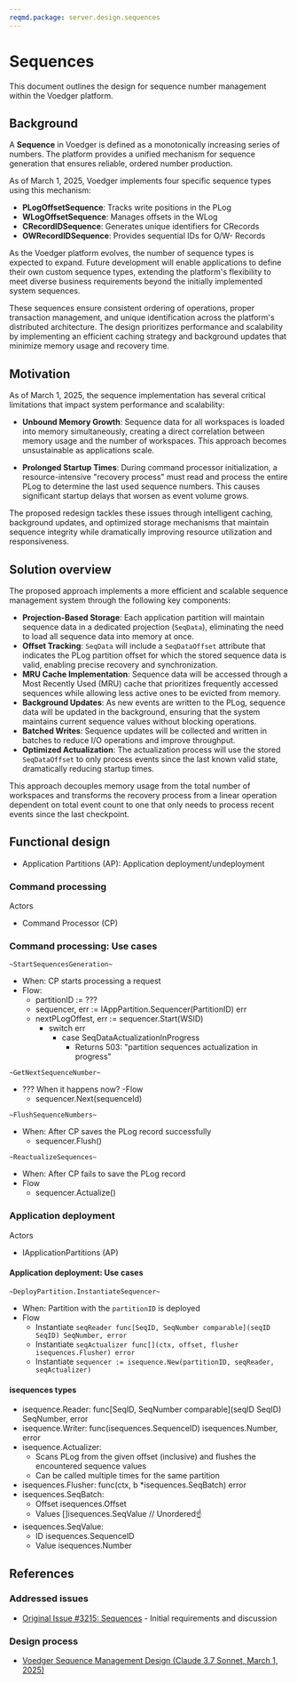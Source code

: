 ```yaml
---
reqmd.package: server.design.sequences
---
```


# Sequences

This document outlines the design for sequence number management within the Voedger platform.

## Background

A **Sequence** in Voedger is defined as a monotonically increasing series of numbers. The platform provides a unified mechanism for sequence generation that ensures reliable, ordered number production.

As of March 1, 2025, Voedger implements four specific sequence types using this mechanism:

- **PLogOffsetSequence**: Tracks write positions in the PLog
- **WLogOffsetSequence**: Manages offsets in the WLog
- **CRecordIDSequence**: Generates unique identifiers for CRecords
- **OWRecordIDSequence**: Provides sequential IDs for O/W- Records

As the Voedger platform evolves, the number of sequence types is expected to expand. Future development will enable applications to define their own custom sequence types, extending the platform's flexibility to meet diverse business requirements beyond the initially implemented system sequences.

These sequences ensure consistent ordering of operations, proper transaction management, and unique identification across the platform's distributed architecture. The design prioritizes performance and scalability by implementing an efficient caching strategy and background updates that minimize memory usage and recovery time.

## Motivation

As of March 1, 2025, the sequence implementation has several critical limitations that impact system performance and scalability:

- **Unbound Memory Growth**: Sequence data for all workspaces is loaded into memory simultaneously, creating a direct correlation between memory usage and the number of workspaces. This approach becomes unsustainable as applications scale.

- **Prolonged Startup Times**: During command processor initialization, a resource-intensive "recovery process" must read and process the entire PLog to determine the last used sequence numbers. This causes significant startup delays that worsen as event volume grows.

The proposed redesign tackles these issues through intelligent caching, background updates, and optimized storage mechanisms that maintain sequence integrity while dramatically improving resource utilization and responsiveness.

## Solution overview

The proposed approach implements a more efficient and scalable sequence management system through the following key components:

- **Projection-Based Storage**: Each application partition will maintain sequence data in a dedicated projection (`SeqData`), eliminating the need to load all sequence data into memory at once.
- **Offset Tracking**: `SeqData` will include a `SeqDataOffset` attribute that indicates the PLog partition offset for which the stored sequence data is valid, enabling precise recovery and synchronization.
- **MRU Cache Implementation**: Sequence data will be accessed through a Most Recently Used (MRU) cache that prioritizes frequently accessed sequences while allowing less active ones to be evicted from memory.
- **Background Updates**: As new events are written to the PLog, sequence data will be updated in the background, ensuring that the system maintains current sequence values without blocking operations.
- **Batched Writes**: Sequence updates will be collected and written in batches to reduce I/O operations and improve throughput.
- **Optimized Actualization**: The actualization process will use the stored `SeqDataOffset` to only process events since the last known valid state, dramatically reducing startup times.

This approach decouples memory usage from the total number of workspaces and transforms the recovery process from a linear operation dependent on total event count to one that only needs to process recent events since the last checkpoint.

## Functional design

- Application Partitions (AP): Application deployment/undeployment

### Command processing

Actors

- Command Processor (CP)

### Command processing: Use cases

`~StartSequencesGeneration~`

- When: CP starts processing a request
- Flow:
  - partitionID := ???
  - sequencer, err := IAppPartition.Sequencer(PartitionID) err
  - nextPLogOffest, err := sequencer.Start(WSID)
    - switch err
      - case SeqDataActualizationInProgress
        - Returns 503: "partition sequences actualization in progress"

`~GetNextSequenceNumber~`

- ??? When it happens now?
-Flow
  - sequencer.Next(sequenceId)

`~FlushSequenceNumbers~`

- When: After CP saves the PLog record successfully
  - sequencer.Flush()

`~ReactualizeSequences~`

- When: After CP fails to save the PLog record
- Flow
  - sequencer.Actualize()

### Application deployment

Actors

- IApplicationPartitions (AP)

#### Application deployment: Use cases

`~DeployPartition.InstantiateSequencer~`

- When: Partition with the `partitionID` is deployed
- Flow
  - Instantiate `seqReader func[SeqID, SeqNumber comparable](seqID SeqID) SeqNumber, error`
  - Instantiate `seqActualizer func[](ctx, offset, flusher isequences.Flusher) error`
  - Instantiate `sequencer := isequence.New(partitionID, seqReader, seqActualizer)`

#### isequences types

- isequence.Reader: func[SeqID, SeqNumber comparable](seqID SeqID) SeqNumber, error
- isequence.Writer: func(isequences.SequenceID) isequences.Number, error
- isequence.Actualizer:
  - Scans PLog from the given offset (inclusive) and flushes the encountered sequence values
  - Can be called multiple times for the same partition
- isequences.Flusher: func(ctx, b *isequences.SeqBatch) error
- isequences.SeqBatch:
  - Offset isequences.Offset
  - Values []isequences.SeqValue // Unordered☝️
- isequences.SeqValue:
  - ID isequences.SequenceID
  - Value isequences.Number

## References

### Addressed issues

- [Original Issue #3215: Sequences](https://github.com/voedger/voedger/issues/3215) - Initial requirements and discussion

### Design process

- [Voedger Sequence Management Design (Claude 3.7 Sonnet, March 1, 2025)](https://claude.ai/chat/f1a8492a-8e8a-4229-ac79-ecc3655732d3)
